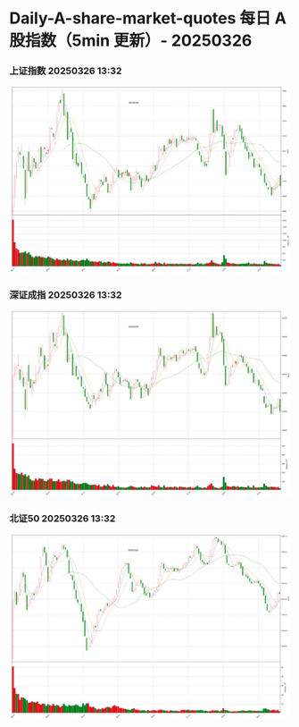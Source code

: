 
# Daily-A-share-market-quotes 每日 A 股指数（5min 更新）- 20250326

### 上证指数 20250326 13:32
![](./fig/2025/3/20250326-sh000001.png)

### 深证成指 20250326 13:32
![](./fig/2025/3/20250326-sz399001.png)

### 北证50 20250326 13:32
![](./fig/2025/3/20250326-bj899050.png)

